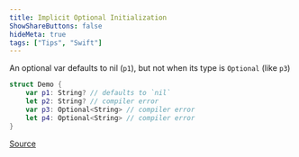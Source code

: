 ```yaml
---
title: Implicit Optional Initialization
ShowShareButtons: false
hideMeta: true
tags: ["Tips", "Swift"]
---
```


An optional var defaults to nil (`p1`), but not when its type is `Optional` (like `p3`)

```swift
struct Demo {
    var p1: String? // defaults to `nil`
    let p2: String? // compiler error
    var p3: Optional<String> // compiler error
    let p4: Optional<String> // compiler error
}
```

[Source](https://belkadan.com/blog/2021/09/Swift-Regret-Implicit-Optional-Initialization/)
